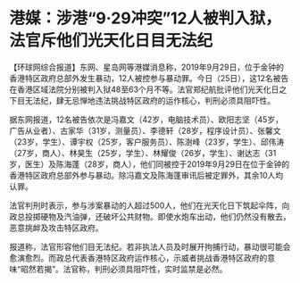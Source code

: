 # 港媒：涉港“9·29冲突”12人被判入狱，法官斥他们光天化日目无法纪

【环球网综合报道】东网、星岛网等港媒消息称，2019年9月29日，位于金钟的香港特区政府总部外发生暴动，12人被控参与暴动罪。今日（25日），这12名被告在香港区域法院分别被判入狱48至63个月不等。法官郑纪航批评他们光天化日之下目无法纪，肆无忌惮地违法挑战特区政府的运作核心，判刑必须具阻吓性。

据东网报道，12名被告依次是冯嘉文（42岁，电脑技术员）、欧阳志坚（45岁，广告从业者）、古家华（31岁，测量员）、李德轩（28岁，程序设计员）、张馨文（23岁，学生）、谭宇权（25岁，客户服务员）、陈澍峰（23岁，学生）、邱伟涛（27岁，商人）、林昊生（25岁，学生）、林耀俊（26岁，学生）、谢达志（31岁，医生）及陈海蓬（28岁，商人），他们同被控于2019年9月29日在位于金钟的香港特区政府总部外参与暴动。除冯嘉文及陈海蓬审讯后被定罪外，其余10人均认罪。

法官判刑时表示，参与涉案暴动的人超过500人，他们在光天化日下筑起伞阵，向政总投掷硬物及汽油弹，还破坏公共财物。即使水炮车出动，他们仍然没有散去，恶意挑衅及攻击特区政府。

报道称，法官形容他们目无法纪。若非执法人员及时展开拘捕行动，暴动很可能会愈演愈烈。而政总代表香港特区政府运作核心，示威者挑战香港特区政府的意味“昭然若揭”。法官称，判刑必须具阻吓性，实时监禁是必然。

